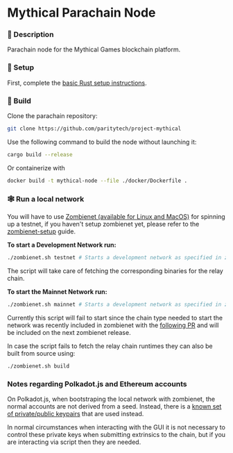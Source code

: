 # Mythical Parachain Node

### 🔰 Description

Parachain node for the Mythical Games blockchain platform.

### 🦀 Setup

First, complete the [basic Rust setup instructions](./docs/rust-setup.md).

### 🔧 Build

Clone the parachain repository:

```sh
git clone https://github.com/paritytech/project-mythical
```

Use the following command to build the node without launching it:

```sh
cargo build --release
```

Or containerize with

```sh
docker build -t mythical-node --file ./docker/Dockerfile .
```

### 🕸️ Run a local network

You will have to use [Zombienet (available for Linux and MacOS)](https://github.com/paritytech/zombienet/releases) for spinning up a testnet, if you haven't setup zombienet yet, please refer to the [zombienet-setup](./.maintain/zombienet-setup.md) guide.

**To start a Development Network run:**

```sh
./zombienet.sh testnet # Starts a development network as specified in zombienet-config/testnet.toml
```

The script will take care of fetching the corresponding binaries for the relay chain.

**To start the Mainnet Network run:**

```sh
./zombienet.sh mainnet # Starts a development network as specified in zombienet-config/mainnet.toml
```

Currently this script will fail to start since the chain type needed to start the network was recently included in zombienet with the [following PR](https://github.com/paritytech/zombienet/pull/1699) and will be included on the next zombienet release.

In case the script fails to fetch the relay chain runtimes they can also be built from source using:

```sh
./zombienet.sh build
```

### Notes regarding Polkadot.js and Ethereum accounts

On Polkadot.js, when bootstraping the local network with zombienet, the normal accounts are not derived from a seed.
Instead, there is a [known set of private/public keypairs](https://github.com/polkadot-js/common/blob/e3b11360ab381a51bb05544cf2872646037d3579/packages/keyring/src/testing.ts#L76) that are used instead.

In normal circumstances when interacting with the GUI it is not necessary to control these private keys when submitting extrinsics to the chain, but if you are interacting via script then they are needed.
